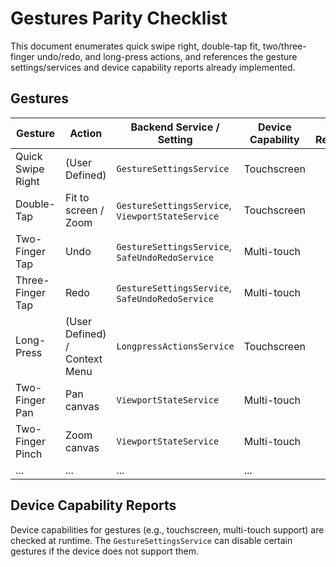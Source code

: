 # Gestures Parity Checklist

This document enumerates quick swipe right, double-tap fit, two/three-finger undo/redo, and long-press actions, and references the gesture settings/services and device capability reports already implemented.

## Gestures

| Gesture | Action | Backend Service / Setting | Device Capability | UI Review |
| --- | --- | --- | --- | :---: |
| Quick Swipe Right | (User Defined) | `GestureSettingsService` | Touchscreen | ☐ |
| Double-Tap | Fit to screen / Zoom | `GestureSettingsService`, `ViewportStateService` | Touchscreen | ☐ |
| Two-Finger Tap | Undo | `GestureSettingsService`, `SafeUndoRedoService` | Multi-touch | ☐ |
| Three-Finger Tap | Redo | `GestureSettingsService`, `SafeUndoRedoService` | Multi-touch | ☐ |
| Long-Press | (User Defined) / Context Menu | `LongpressActionsService` | Touchscreen | ☐ |
| Two-Finger Pan | Pan canvas | `ViewportStateService` | Multi-touch | ☐ |
| Two-Finger Pinch | Zoom canvas | `ViewportStateService` | Multi-touch | ☐ |
| ... | ... | ... | ... | ☐ |

## Device Capability Reports

Device capabilities for gestures (e.g., touchscreen, multi-touch support) are checked at runtime. The `GestureSettingsService` can disable certain gestures if the device does not support them.
